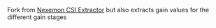 Fork from [Nexemon CSI Extractor](https://github.com/seemoo-lab/nexmon_csi) but also extracts gain values for the different gain stages

